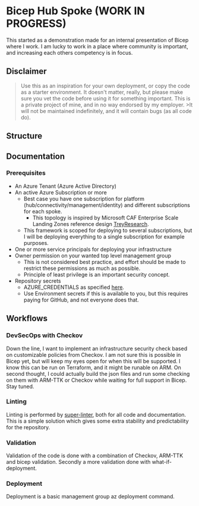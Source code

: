 # Bicep Hub Spoke (WORK IN PROGRESS)

This started as a demonstration made for an internal presentation of Bicep where I work. I am lucky to work in a place where community is important, and increasing each others competency is in focus.

## Disclaimer

>Use this as an inspiration for your own deployment, or copy the code as a starter environment. It doesn't matter, really, but please make sure you vet the code before using it for something important. This is a private project of mine, and in no way endorsed by my employer. >It will not be maintained indefinitely, and it will contain bugs (as all code do).

## Structure

## Documentation

### Prerequisites

- An Azure Tenant (Azure Active Directory)
- An active Azure Subscription or more
  - Best case you have one subscription for platform (hub/connectivity/management/identity) and different subscriptions for each spoke.
    - This topology is inspired by Microsoft CAF Enterprise Scale Landing Zones reference design [TreyResearch](https://github.com/Azure/Enterprise-Scale/tree/main/docs/reference/treyresearch).
  - This framework is scoped for deploying to several subscriptions, but I will be deploying everything to a single subscription for example purposes.
- One or more service principals for deploying your infrastructure
- Owner permission on your wanted top level management group
  - This is not considered best practice, and effort should be made to restrict these permissions as much as possible.
  - Principle of least privilege is an important security concept.
- Repository secrets
  - AZURE_CREDENTIALS as specified [here](https://github.com/marketplace/actions/azure-login#configure-deployment-credentials).
  - Use Environment secrets if this is available to you, but this requires paying for GitHub, and not everyone does that.

## Workflows

### DevSecOps with Checkov

Down the line, I want to implement an infrastructure security check based on customizable policies from Checkov. I am not sure this is possible in Bicep yet, but will keep my eyes open for when this will be supported. I know this can be run on Terraform, and it might be runable on ARM. On second thought, I could actually build the json files and run some checking on them with ARM-TTK or Checkov while waiting for full support in Bicep. Stay tuned.

### Linting

Linting is performed by [super-linter](https://github.com/github/super-linter), both for all code and documentation. This is a simple solution which gives some extra stability and predictability for the repository.

### Validation

Validation of the code is done with a combination of Checkov, ARM-TTK and bicep validation. Secondly a more validation done with what-if-deployment.

### Deployment

Deployment is a basic management group az deployment command.